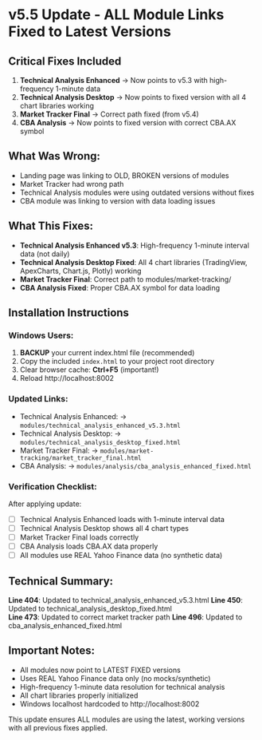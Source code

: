 # v5.5 Update - ALL Module Links Fixed to Latest Versions

## Critical Fixes Included
1. **Technical Analysis Enhanced** → Now points to v5.3 with high-frequency 1-minute data
2. **Technical Analysis Desktop** → Now points to fixed version with all 4 chart libraries working
3. **Market Tracker Final** → Correct path fixed (from v5.4)
4. **CBA Analysis** → Now points to fixed version with correct CBA.AX symbol

## What Was Wrong:
- Landing page was linking to OLD, BROKEN versions of modules
- Market Tracker had wrong path
- Technical Analysis modules were using outdated versions without fixes
- CBA module was linking to version with data loading issues

## What This Fixes:
- **Technical Analysis Enhanced v5.3**: High-frequency 1-minute interval data (not daily)
- **Technical Analysis Desktop Fixed**: All 4 chart libraries (TradingView, ApexCharts, Chart.js, Plotly) working
- **Market Tracker Final**: Correct path to modules/market-tracking/
- **CBA Analysis Fixed**: Proper CBA.AX symbol for data loading

## Installation Instructions

### Windows Users:
1. **BACKUP** your current index.html file (recommended)
2. Copy the included `index.html` to your project root directory
3. Clear browser cache: **Ctrl+F5** (important!)
4. Reload http://localhost:8002

### Updated Links:
- Technical Analysis Enhanced: → `modules/technical_analysis_enhanced_v5.3.html`
- Technical Analysis Desktop: → `modules/technical_analysis_desktop_fixed.html`
- Market Tracker Final: → `modules/market-tracking/market_tracker_final.html`
- CBA Analysis: → `modules/analysis/cba_analysis_enhanced_fixed.html`

### Verification Checklist:
After applying update:
- [ ] Technical Analysis Enhanced loads with 1-minute interval data
- [ ] Technical Analysis Desktop shows all 4 chart types
- [ ] Market Tracker Final loads correctly
- [ ] CBA Analysis loads CBA.AX data properly
- [ ] All modules use REAL Yahoo Finance data (no synthetic data)

## Technical Summary:
**Line 404**: Updated to technical_analysis_enhanced_v5.3.html
**Line 450**: Updated to technical_analysis_desktop_fixed.html  
**Line 473**: Updated to correct market tracker path
**Line 496**: Updated to cba_analysis_enhanced_fixed.html

## Important Notes:
- All modules now point to LATEST FIXED versions
- Uses REAL Yahoo Finance data only (no mocks/synthetic)
- High-frequency 1-minute data resolution for technical analysis
- All chart libraries properly initialized
- Windows localhost hardcoded to http://localhost:8002

This update ensures ALL modules are using the latest, working versions with all previous fixes applied.